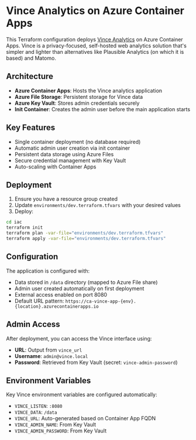 # Vince Analytics on Azure Container Apps

This Terraform configuration deploys [Vince Analytics](https://www.vinceanalytics.com/) on Azure Container Apps. Vince is a privacy-focused, self-hosted web analytics solution that's simpler and lighter than alternatives like Plausible Analytics (on which it is based) and Matomo.

## Architecture

- **Azure Container Apps**: Hosts the Vince analytics application
- **Azure File Storage**: Persistent storage for Vince data
- **Azure Key Vault**: Stores admin credentials securely
- **Init Container**: Creates the admin user before the main application starts

## Key Features

- Single container deployment (no database required)
- Automatic admin user creation via init container
- Persistent data storage using Azure Files
- Secure credential management with Key Vault
- Auto-scaling with Container Apps

## Deployment

1. Ensure you have a resource group created
2. Update `environments/dev.terraform.tfvars` with your desired values
3. Deploy:

```bash
cd iac
terraform init
terraform plan -var-file="environments/dev.terraform.tfvars"
terraform apply -var-file="environments/dev.terraform.tfvars"
```

## Configuration

The application is configured with:

- Data stored in `/data` directory (mapped to Azure File share)
- Admin user created automatically on first deployment
- External access enabled on port 8080
- Default URL pattern: `https://ca-vince-app-{env}.{location}.azurecontainerapps.io`

## Admin Access

After deployment, you can access the Vince interface using:

- **URL**: Output from `vince_url`
- **Username**: `admin@vince.local`
- **Password**: Retrieved from Key Vault (secret: `vince-admin-password`)

## Environment Variables

Key Vince environment variables are configured automatically:

- `VINCE_LISTEN`: `:8080`
- `VINCE_DATA`: `/data`
- `VINCE_URL`: Auto-generated based on Container App FQDN
- `VINCE_ADMIN_NAME`: From Key Vault
- `VINCE_ADMIN_PASSWORD`: From Key Vault
